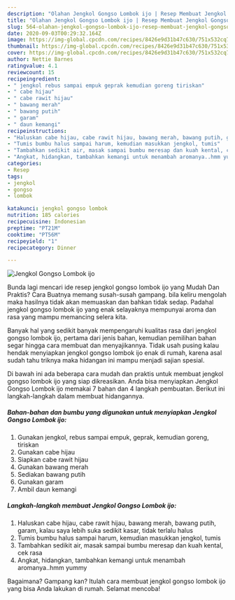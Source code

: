 ```yaml
---
description: "Olahan Jengkol Gongso Lombok ijo | Resep Membuat Jengkol Gongso Lombok ijo Yang Mudah Dan Praktis"
title: "Olahan Jengkol Gongso Lombok ijo | Resep Membuat Jengkol Gongso Lombok ijo Yang Mudah Dan Praktis"
slug: 564-olahan-jengkol-gongso-lombok-ijo-resep-membuat-jengkol-gongso-lombok-ijo-yang-mudah-dan-praktis
date: 2020-09-03T00:29:32.164Z
image: https://img-global.cpcdn.com/recipes/8426e9d31b47c630/751x532cq70/jengkol-gongso-lombok-ijo-foto-resep-utama.jpg
thumbnail: https://img-global.cpcdn.com/recipes/8426e9d31b47c630/751x532cq70/jengkol-gongso-lombok-ijo-foto-resep-utama.jpg
cover: https://img-global.cpcdn.com/recipes/8426e9d31b47c630/751x532cq70/jengkol-gongso-lombok-ijo-foto-resep-utama.jpg
author: Nettie Barnes
ratingvalue: 4.1
reviewcount: 15
recipeingredient:
- " jengkol rebus sampai empuk geprak kemudian goreng tiriskan"
- " cabe hijau"
- " cabe rawit hijau"
- " bawang merah"
- " bawang putih"
- " garam"
- " daun kemangi"
recipeinstructions:
- "Haluskan cabe hijau, cabe rawit hijau, bawang merah, bawang putih, garam, kalau saya lebih suka sedikit kasar, tidak terlalu halus"
- "Tumis bumbu halus sampai harum, kemudian masukkan jengkol, tumis"
- "Tambahkan sedikit air, masak sampai bumbu meresap dan kuah kental, cek rasa"
- "Angkat, hidangkan, tambahkan kemangi untuk menambah aromanya..hmm yummy"
categories:
- Resep
tags:
- jengkol
- gongso
- lombok

katakunci: jengkol gongso lombok 
nutrition: 185 calories
recipecuisine: Indonesian
preptime: "PT21M"
cooktime: "PT56M"
recipeyield: "1"
recipecategory: Dinner

---
```



![Jengkol Gongso Lombok ijo](https://img-global.cpcdn.com/recipes/8426e9d31b47c630/751x532cq70/jengkol-gongso-lombok-ijo-foto-resep-utama.jpg)

Bunda lagi mencari ide resep jengkol gongso lombok ijo yang Mudah Dan Praktis? Cara Buatnya memang susah-susah gampang. bila keliru mengolah maka hasilnya tidak akan memuaskan dan bahkan tidak sedap. Padahal jengkol gongso lombok ijo yang enak selayaknya mempunyai aroma dan rasa yang mampu memancing selera kita.



Banyak hal yang sedikit banyak mempengaruhi kualitas rasa dari jengkol gongso lombok ijo, pertama dari jenis bahan, kemudian pemilihan bahan segar hingga cara membuat dan menyajikannya. Tidak usah pusing kalau hendak menyiapkan jengkol gongso lombok ijo enak di rumah, karena asal sudah tahu triknya maka hidangan ini mampu menjadi sajian spesial.


Di bawah ini ada beberapa cara mudah dan praktis untuk membuat jengkol gongso lombok ijo yang siap dikreasikan. Anda bisa menyiapkan Jengkol Gongso Lombok ijo memakai 7 bahan dan 4 langkah pembuatan. Berikut ini langkah-langkah dalam membuat hidangannya.

<!--inarticleads1-->

##### Bahan-bahan dan bumbu yang digunakan untuk menyiapkan Jengkol Gongso Lombok ijo:

1. Gunakan  jengkol, rebus sampai empuk, geprak, kemudian goreng, tiriskan
1. Gunakan  cabe hijau
1. Siapkan  cabe rawit hijau
1. Gunakan  bawang merah
1. Sediakan  bawang putih
1. Gunakan  garam
1. Ambil  daun kemangi




<!--inarticleads2-->

##### Langkah-langkah membuat Jengkol Gongso Lombok ijo:

1. Haluskan cabe hijau, cabe rawit hijau, bawang merah, bawang putih, garam, kalau saya lebih suka sedikit kasar, tidak terlalu halus
1. Tumis bumbu halus sampai harum, kemudian masukkan jengkol, tumis
1. Tambahkan sedikit air, masak sampai bumbu meresap dan kuah kental, cek rasa
1. Angkat, hidangkan, tambahkan kemangi untuk menambah aromanya..hmm yummy




Bagaimana? Gampang kan? Itulah cara membuat jengkol gongso lombok ijo yang bisa Anda lakukan di rumah. Selamat mencoba!
